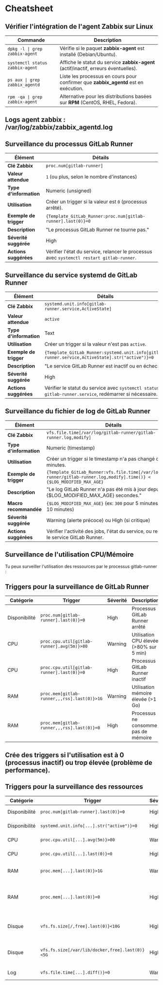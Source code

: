 # Cheatsheet
## Vérifier l'intégration de l'agent Zabbix sur Linux

 |  Commande                          | Description                                                                                     |
 |-----------------------------------|-------------------------------------------------------------------------------------------------|
 | `dpkg -l \| grep zabbix-agent`    | Vérifie si le paquet **zabbix-agent** est installé (Debian/Ubuntu).                            |
 | `systemctl status zabbix-agent`   | Affiche le statut du service **zabbix-agent** (actif/inactif, erreurs éventuelles).             |
 | `ps aux \| grep zabbix_agentd`    | Liste les processus en cours pour confirmer que **zabbix_agentd** est en exécution.            |
 | `rpm -qa \| grep zabbix-agent`    | Alternative pour les distributions basées sur **RPM** (CentOS, RHEL, Fedora).                  |
## Logs agent zabbix : /var/log/zabbix/zabbix_agentd.log

## Surveillance du processus GitLab Runner

 |  Élément               | Détails                                                                                     |
 |------------------------|---------------------------------------------------------------------------------------------|
 | **Clé Zabbix**         | `proc.num[gitlab-runner]`                                                                   |
 | **Valeur attendue**    | `1` (ou plus, selon le nombre d'instances)                                                 |
 | **Type d'information** | Numeric (unsigned)                                                                          |
 | **Utilisation**        | Créer un trigger si la valeur est `0` (processus arrêté).                                   |
 | **Exemple de trigger** | `{Template_GitLab_Runner:proc.num[gitlab-runner].last(0)}=0`                                 |
 | **Description**        | "Le processus GitLab Runner ne tourne pas."                                                 |
 | **Séverité suggérée**  | High                                                                                       |
 | **Actions suggérées**  | Vérifier l'état du service, relancer le processus avec `systemctl restart gitlab-runner`.    |

## Surveillance du service systemd de GitLab Runner

| Élément                | Détails                                                                                     |
|------------------------|---------------------------------------------------------------------------------------------|
| **Clé Zabbix**         | `systemd.unit.info[gitlab-runner.service,ActiveState]`                                      |
| **Valeur attendue**    | `active`                                                                                   |
| **Type d'information** | Text                                                                                       |
| **Utilisation**        | Créer un trigger si la valeur n'est pas `active`.                                           |
| **Exemple de trigger** | `{Template_GitLab_Runner:systemd.unit.info[gitlab-runner.service,ActiveState].str("active")}=0` |
| **Description**        | "Le service GitLab Runner est inactif ou en échec."                                         |
| **Séverité suggérée**  | High                                                                                       |
| **Actions suggérées**  | Vérifier le statut du service avec `systemctl status gitlab-runner.service`, redémarrer si nécessaire. |

## Surveillance du fichier de log de GitLab Runner

| Élément                | Détails                                                                                     |
|------------------------|---------------------------------------------------------------------------------------------|
| **Clé Zabbix**         | `vfs.file.time[/var/log/gitlab-runner/gitlab-runner.log,modify]`                             |
| **Type d'information** | Numeric (timestamp)                                                                         |
| **Utilisation**        | Créer un trigger si le timestamp n'a pas changé depuis X minutes.                           |
| **Exemple de trigger** | `{Template_GitLab_Runner:vfs.file.time[/var/log/gitlab-runner/gitlab-runner.log,modify].time()} < {$LOG_MODIFIED_MAX_AGE}` |
| **Description**        | "Le log GitLab Runner n'a pas été mis à jour depuis {$LOG_MODIFIED_MAX_AGE} secondes."       |
| **Macro recommandée**  | `{$LOG_MODIFIED_MAX_AGE}` (ex: `300` pour 5 minutes, `600` pour 10 minutes)                  |
| **Séverité suggérée**  | Warning (alerte précoce) ou High (si critique)                                              |
| **Actions suggérées**  | Vérifier l'activité des jobs, l'état du service, ou redémarrer le service GitLab Runner.    |

## Surveillance de l'utilisation CPU/Mémoire
Tu peux surveiller l'utilisation des ressources par le processus gitlab-runner :

## Triggers pour la surveillance de GitLab Runner

| Catégorie      | Trigger                                      | Séverité  | Description                          |
|----------------|----------------------------------------------|-----------|--------------------------------------|
| Disponibilité  | `proc.num[gitlab-runner].last(0)}=0`         | High      | Processus GitLab Runner arrêté       |
| CPU            | `proc.cpu.util[gitlab-runner].avg(5m)}>80`   | Warning   | Utilisation CPU élevée (>80% sur 5 min) |
| CPU            | `proc.cpu.util[gitlab-runner].last(0)}=0`    | High      | Processus GitLab Runner inactif      |
| RAM            | `proc.mem[gitlab-runner,,,rss].last(0)}>1G`  | Warning   | Utilisation mémoire élevée (>1 Go)   |
| RAM            | `proc.mem[gitlab-runner,,,rss].last(0)}=0`   | High      | Processus ne consomme pas de mémoire |

## Crée des triggers si l'utilisation est à 0 (processus inactif) ou trop élevée (problème de performance).

## Triggers pour la surveillance des ressources

| Catégorie      | Trigger                                           | Séverité  | Description                          |
|----------------|---------------------------------------------------|-----------|--------------------------------------|
| Disponibilité  | `proc.num[gitlab-runner].last(0)}=0`              | High      | Processus arrêté                     |
| Disponibilité  | `systemd.unit.info[...].str("active")}=0`          | High      | Service inactif                      |
| CPU            | `proc.cpu.util[...].avg(5m)}>80`                   | Warning   | Utilisation CPU élevée               |
| CPU            | `proc.cpu.util[...].last(0)}=0`                    | High      | Processus inactif                    |
| RAM            | `proc.mem[...].last(0)}>1G`                        | Warning   | Utilisation mémoire élevée           |
| RAM            | `proc.mem[...].last(0)}=0`                         | High      | Processus ne consomme pas de mémoire |
| Disque         | `vfs.fs.size[/,free].last(0)}<10G`                 | High      | Espace disque racine faible          |
| Disque         | `vfs.fs.size[/var/lib/docker,free].last(0)}<5G`    | High      | Espace disque Docker faible          |
| Log            | `vfs.file.time[...].diff()}=0`                     | Warning   | Log non mis à jour                   |

